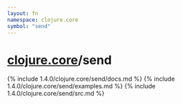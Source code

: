 ```yaml
---
layout: fn
namespace: clojure.core
symbol: "send"
---
```


# [clojure.core](../)/send

{% include 1.4.0/clojure.core/send/docs.md %}
{% include 1.4.0/clojure.core/send/examples.md %}
{% include 1.4.0/clojure.core/send/src.md %}

